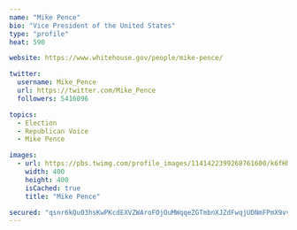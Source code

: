 ```yaml
---
name: "Mike Pence"
bio: "Vice President of the United States"
type: "profile"
heat: 590

website: https://www.whitehouse.gov/people/mike-pence/

twitter:
  username: Mike_Pence
  url: https://twitter.com/Mike_Pence
  followers: 5416096

topics:
  - Election
  - Republican Voice
  - Mike Pence

images:
  - url: https://pbs.twimg.com/profile_images/1141422399268761600/k6fHhBbh_400x400.jpg
    width: 400
    height: 400
    isCached: true
    title: "Mike Pence"

secured: "qsnr6kQu03hsKwPKcdEXVZWAroFOjOuMWqqeZGTmbnXJZdFwqjUDNmFPmX9vvDlCLhBIrrJgqcZR+rqNtEtLbeoYF0vDVYXSANejr3DOkheJeO/1jU5n1ewh0v+C4tUMP6CntDlbR8CJPUtMrhrAPnQN0tg2ksFopyQl47NAkl5o7Aq9HWWHBf6W2bcgBy/4ulZ5pl8LrJi11sxl1sdA3PE/FuVUfCGMyh5jSkqbvGXfd5S0LQl8vkPT/Uw6RkSE0KiMjEQPbM/jVi/p1eTAInAm2MCEhH+8sxSYzXkY60JNxxRO5njgH4ny76ka1z4vb0ZLfwxIe5SYFXbD8wT1EjSLGKoGPm2ShyJeM4C3rEXFTRjAJ1ig4ZkKYhgqtQOb2EwGevF32D//PxjsH532tYfh9HLhHG07PlcZk1i3yHs=;k3a+BYvtrFKdB62QFWPfYA=="
---
```



